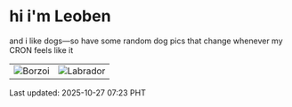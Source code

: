 # hi i'm Leoben

and i like dogs—so have some random dog pics that change whenever my CRON feels like it

|  |  |
|--------|----------|
| ![Borzoi](https://random-dog-vercel.vercel.app/api/random-borzoi?v=1761521019) | ![Labrador](https://random-dog-vercel.vercel.app/api/random-labrador?v=1761521019) |

Last updated: 2025-10-27 07:23 PHT
